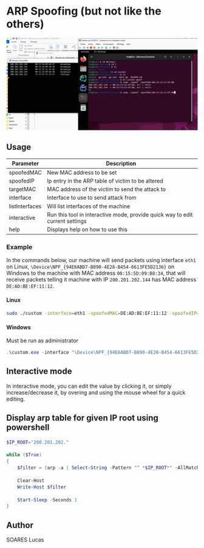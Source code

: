 # ARP Spoofing (but not like the others)

![img](.doc/example.gif)

## Usage

| Parameter      | Description                                                                   |
|----------------|-------------------------------------------------------------------------------|
| spoofedMAC     | New MAC address to be set                                                     |
| spoofedIP      | Ip entry in the ARP table of victim to be altered                             |
| targetMAC      | MAC address of the victim to send the attack to                               |
| interface      | Interface to use to send attack from                                          |
| listInterfaces | Will list interfaces of the machine                                           |
| interactive    | Run this tool in interactive mode, provide quick way to edit current settings |
| help           | Displays help on how to use this                                              |

### Example

In the commands below, our machine will send packets using interface `eth1` on Linux,
`\Device\NPF_{94E6ABD7-B890-4E28-B454-6613FE5D2136}` on Windows to the machine with MAC address `00:15:5D:09:B8:34`,
that will receive packets telling it machine with IP `200.201.202.144` has MAC address `DE:AD:BE:EF:11:12`.

#### Linux

```bash
sudo ./custom -interface=eth1 -spoofedMAC=DE:AD:BE:EF:11:12 -spoofedIP=200.201.202.144 -targetMAC=00:15:5D:09:B8:34
```

#### Windows

Must be run as administrator

```powershell
.\custom.exe -interface "\Device\NPF_{94E6ABD7-B890-4E28-B454-6613FE5D2136}" -spoofedMAC DE:AD:BE:EF:11:12 -spoofedIP 200.201.202.144
```

## Interactive mode

In interactive mode, you can edit the value by clicking it, or simply increase/decrease it, by overing and using the mouse
wheel for a quick editing.

## Display arp table for given IP root using powershell

```powershell
$IP_ROOT="200.201.202."

while ($True)
{
    $filter = (arp -a | Select-String -Pattern "^ *$IP_ROOT*" -AllMatches) -join "`n"

    Clear-Host
    Write-Host $filter

    Start-Sleep -Seconds 1
}
```

## Author

SOARES Lucas
